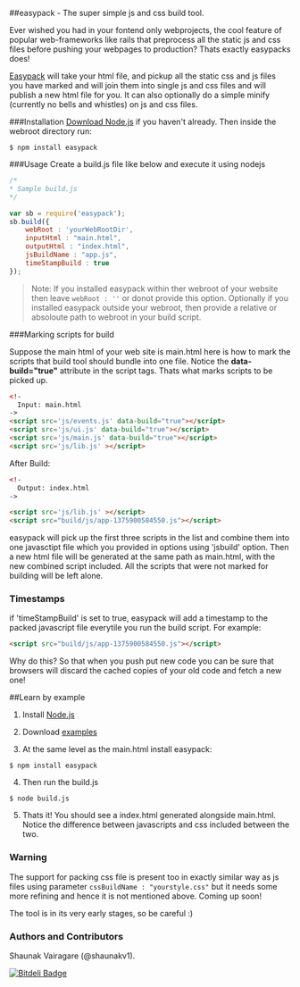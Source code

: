 ##easypack - The super simple js and css build tool.

Ever wished you had in your fontend only webprojects, the cool feature of popular web-frameworks like rails that 
preprocess all the static js and css files before pushing your webpages to production? Thats exactly easypacks does! 

[Easypack](http://shaunakv1.github.io/easypack/) will take your html file, and pickup all the static css and js files you have marked and will join them into single js and css files and will publish a new html file for you. It can also optionally do a simple minify (currently no bells and whistles) on js and css files. 

###Installation 
[Download Node.js](http://nodejs.org/download/) if you haven't already. Then inside the webroot directory run:
```
$ npm install easypack
```


###Usage
Create a build.js file like below and execute it using nodejs
```js
/*
* Sample build.js
*/

var sb = require('easypack');
sb.build({
  	webRoot : 'yourWebRootDir',
	inputHtml : "main.html",  
	outputHtml : "index.html",
	jsBuildName : "app.js",
	timeStampBuild : true
});
```
> Note: If you installed easypack within ther webroot of your website then leave ``` webRoot : '' ``` or donot provide this option. Optionally
if you installed easypack outside your webroot, then provide a relative or absoloute path to webroot in your build script.

###Marking scripts for build

Suppose the main html of your web site is main.html here is how to mark the scripts that build tool should bundle into one file.
Notice the **data-build="true"** attribute in the script tags. Thats what marks scripts to be picked up. 

```html
<!-
  Input: main.html
->
<script src='js/events.js' data-build="true"></script>
<script src='js/ui.js' data-build="true"></script>
<script src='js/main.js' data-build="true"></script>
<script src='js/lib.js' ></script>

```
After Build:

```html
<!-
  Output: index.html
->

<script src='js/lib.js' ></script>
<script src="build/js/app-1375900584550.js"></script>

```

easypack will pick up the first three scripts in the list and combine them into one javasctipt file which you provided in options using 'jsbuild' option.
Then a new html file will be generated at the same path as main.html, with the new combined script included. All the scripts that were not marked for building will be left alone.

### Timestamps
if 'timeStampBuild' is set to true, easypack will add a timestamp to the packed javascript file everytile you run the build script.
For example:

```html
<script src="build/js/app-1375900584550.js"></script>
```
Why do this? So that when you push put new code you can be sure that browsers will discard the cached copies of your old code and fetch a new one! 

##Learn by example

1. Install [Node.js](http://nodejs.org/download/)

2. Download [examples](https://github.com/shaunakv1/easypack/archive/examples.zip)

3. At the same level as the main.html install easypack:
```
$ npm install easypack 
```

4. Then run the build.js 
```
$ node build.js
```

5. Thats it! You should see a index.html generated alongside main.html. Notice the difference between javascripts and css included between the two. 



### Warning
The support for packing css file is present too in exactly similar way as js files using parameter ```cssBuildName : "yourstyle.css"``` 
but it needs some more refining and hence it is not mentioned above. Coming up soon! 

The tool is in its very early stages, so be careful :) 



### Authors and Contributors
Shaunak Vairagare (@shaunakv1).


[![Bitdeli Badge](https://d2weczhvl823v0.cloudfront.net/shaunakv1/easypack/trend.png)](https://bitdeli.com/free "Bitdeli Badge")

